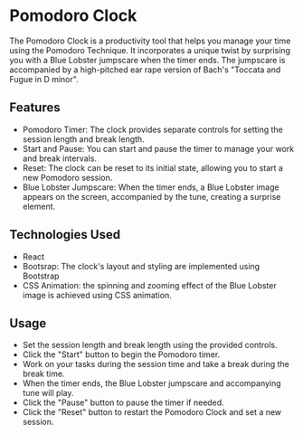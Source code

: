 # Pomodoro Clock
The Pomodoro Clock is a productivity tool that helps you manage your time using the Pomodoro Technique. It incorporates a unique twist by surprising you with a Blue Lobster jumpscare when the timer ends. The jumpscare is accompanied by a high-pitched ear rape version of Bach's "Toccata and Fugue in D minor".

## Features
- Pomodoro Timer: The clock provides separate controls for setting the session length and break length.
- Start and Pause: You can start and pause the timer to manage your work and break intervals.
- Reset: The clock can be reset to its initial state, allowing you to start a new Pomodoro session.
- Blue Lobster Jumpscare: When the timer ends, a Blue Lobster image appears on the screen, accompanied by the tune, creating a surprise element.

## Technologies Used
- React
- Bootsrap: The clock's layout and styling are implemented using Bootstrap
- CSS Animation: the spinning and zooming effect of the Blue Lobster image is achieved using CSS animation.

## Usage
- Set the session length and break length using the provided controls.
- Click the "Start" button to begin the Pomodoro timer.
- Work on your tasks during the session time and take a break during the break time.
- When the timer ends, the Blue Lobster jumpscare and accompanying tune will play.
- Click the "Pause" button to pause the timer if needed.
- Click the "Reset" button to restart the Pomodoro Clock and set a new session.
